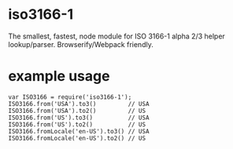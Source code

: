 # iso3166-1
The smallest, fastest, node module for ISO 3166-1 alpha 2/3 helper lookup/parser. Browserify/Webpack friendly.

# example usage
```
var ISO3166 = require('iso3166-1');
ISO3166.from('USA').to3()         // USA
ISO3166.from('USA').to2()         // US
ISO3166.from('US').to3()          // USA
ISO3166.from('US').to2()          // US
ISO3166.fromLocale('en-US').to3() // USA
ISO3166.fromLocale('en-US').to2() // US
```
